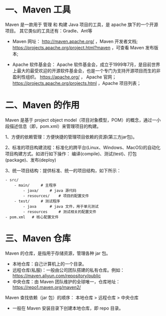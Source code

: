 # 一、Maven 工具
Maven 是一款用于 管理 和 构建 Java 项目的工具，是 apache 旗下的一个开源项目。
其它类似的工具还有：Gradle、Ant等

* Maven 网址：
    http://maven.apache.org/ ，Maven 开发者文档;
	https://projects.apache.org/project.html?maven ，可查看 Maven 发布版本;

* Apache 软件基金会：
Apache 软件基金会，成立于1999年7月，是目前世界上最大的最受欢迎的开源软件基金会，也是一个专门为支持开源项目而生的非盈利性组织。
	https://apache.org/ ， Apache 官网；
	https://projects.apache.org/projects.html ，Apache 项目列表；
 
# 二、Maven 的作用

Maven 是基于 project object model（项目对象模型，POM）的概念，通过一小段描述信息（即，pom.xml）来管理项目的构建。

1、方便的依赖管理：方便快捷的管理项目依赖的资源(第三方jar包)。

2、标准的项目构建流程：标准化的跨平台(Linux、Windows、MacOS)的自动化项目构建方式。如进行如下操作：
	编译(compile)、测试(test)、打包(package)、发布(deploy)

3、统一项目结构：提供标准、统一的项目结构，如下所示：
```
- src/
	- main/		# 主程序
		- java/		# java 源代码
		- resources/	# 项目的配置文件
	- test/		# 测试程序
		- java		# java 文件，用于单元测试
		- resources		# 测试相关的配置文件
- pom.xml	# 核心配置文件
```


# 三、Maven 仓库
Maven 的仓库，是指用于存储资源，管理各种 jar 包。
* 本地仓库：自己计算机上的一个目录。
* 远程仓库(私服)：一般由公司团队搭建的私有仓库。例如：https://maven.aliyun.com/repository/public
* 中央仓库：由 Maven 团队维护的全球唯一，仓库地址：https://repo1.maven.org/maven2/

Maven 查找依赖（jar 包）的顺序：
	本地仓库 > 远程仓库 > 中央仓库

* 一般在 Maven 安装目录下创建本地仓库，即 repo 目录。













